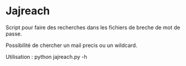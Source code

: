 # Jajreach

Script pour faire des recherches dans les fichiers de breche de mot de passe.

Possibilité de chercher un mail precis ou un wildcard.

Utilisation : python jajreach.py -h
